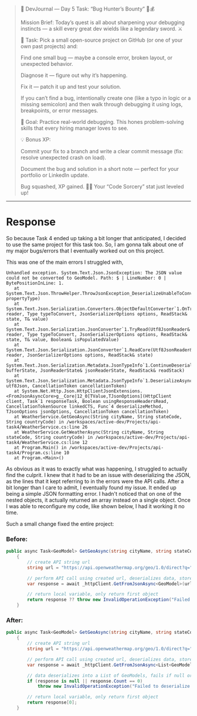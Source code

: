 ﻿> 🌄 DevJournal — Day 5 Task: “Bug Hunter’s Bounty” 🐛💰
>
> Mission Brief:
> Today’s quest is all about sharpening your debugging instincts — a skill every great dev wields like a legendary sword. ⚔️
>
> 🧭 Task:
> Pick a small open-source project on GitHub (or one of your own past projects) and:
>
> Find one small bug — maybe a console error, broken layout, or unexpected behavior.
>
> Diagnose it — figure out why it’s happening.
>
> Fix it — patch it up and test your solution.
>
> If you can’t find a bug, intentionally create one (like a typo in logic or a missing semicolon) and then walk through debugging it using logs, breakpoints, or error messages.
>
> 🎯 Goal:
Practice real-world debugging. This hones problem-solving skills that every hiring manager loves to see.
>
> 💡 Bonus XP:
>
> Commit your fix to a branch and write a clear commit message (fix: resolve unexpected crash on load).
>
> Document the bug and solution in a short note — perfect for your portfolio or LinkedIn update.
>
> Bug squashed, XP gained. 🧙‍♂️ Your “Code Sorcery” stat just leveled up!
---
# Response

So because Task 4 ended up taking a bit longer that anticipated, I decided to use the same project for this task too.  So, I am gonna talk about one of my major bugs/errors that I eventually worked out on this project.  

This was one of the main errors I struggled with, 

~~~
Unhandled exception. System.Text.Json.JsonException: The JSON value could not be converted to GeoModel. Path: $ | LineNumber: 0 | BytePositionInLine: 1.
   at System.Text.Json.ThrowHelper.ThrowJsonException_DeserializeUnableToConvertValue(Type propertyType)
   at System.Text.Json.Serialization.Converters.ObjectDefaultConverter`1.OnTryRead(Utf8JsonReader& reader, Type typeToConvert, JsonSerializerOptions options, ReadStack& state, T& value)
   at System.Text.Json.Serialization.JsonConverter`1.TryRead(Utf8JsonReader& reader, Type typeToConvert, JsonSerializerOptions options, ReadStack& state, T& value, Boolean& isPopulatedValue)
   at System.Text.Json.Serialization.JsonConverter`1.ReadCore(Utf8JsonReader& reader, JsonSerializerOptions options, ReadStack& state)
   at System.Text.Json.Serialization.Metadata.JsonTypeInfo`1.ContinueDeserialize(ReadBufferState& bufferState, JsonReaderState& jsonReaderState, ReadStack& readStack)
   at System.Text.Json.Serialization.Metadata.JsonTypeInfo`1.DeserializeAsync(Stream utf8Json, CancellationToken cancellationToken)
   at System.Net.Http.Json.HttpClientJsonExtensions.<FromJsonAsyncCore>g__Core|12_0[TValue,TJsonOptions](HttpClient client, Task`1 responseTask, Boolean usingResponseHeadersRead, CancellationTokenSource linkedCTS, Func`4 deserializeMethod, TJsonOptions jsonOptions, CancellationToken cancellationToken)
   at WeatherService.GetGeoAsync(String cityName, String stateCode, String countryCode) in /workspaces/active-dev/Projects/api-task4/WeatherService.cs:line 26
   at WeatherService.GetWeatherAsync(String cityName, String stateCode, String countryCode) in /workspaces/active-dev/Projects/api-task4/WeatherService.cs:line 12
   at Program.Main() in /workspaces/active-dev/Projects/api-task4/Program.cs:line 10
   at Program.<Main>()
~~~

As obvious as it was to exactly what was happening, I struggled to actually find the culprit. I knew that it had to be an issue with deserializing the JSON, as the lines that it kept referring to in the errors were the API calls.  After a bit longer than I care to admit, I eventually found my issue.  It ended up being a simple JSON formatting error.  I hadn't noticed that on one of the nested objects, it actually returned an array instead on a single object.  Once I was able to reconfigure my code, like shown below, I had it working it no time. 

Such a small change fixed the entire project:

### Before:
```csharp
public async Task<GeoModel> GetGeoAsync(string cityName, string stateCode, string countryCode = "US")
    {
        // create API string url
        string url = "https://api.openweathermap.org/geo/1.0/direct?q=" + $"{cityName},{stateCode},{countryCode}&appid={_appId}";

        // perform API call using created url, deserializes data, stores in local variable
        var response = await _httpClient.GetFromJsonAsync<GeoModel>(url);  // MISTAKE WAS HERE

        // return local variable, only return first object
        return response ?? throw new InvalidOperationException("Failed to deserialize data.");
    }
```
### After:
```csharp
public async Task<GeoModel> GetGeoAsync(string cityName, string stateCode, string countryCode = "US")
    {
        // create API string url
        string url = "https://api.openweathermap.org/geo/1.0/direct?q=" + $"{cityName},{stateCode},{countryCode}&appid={_appId}";

        // perform API call using created url, deserializes data, stores in local variable
        var response = await _httpClient.GetFromJsonAsync<List<GeoModel>>(url);

        // data deserializes into a List of GeoModels, fails if null or count is 0
        if (response is null || response.Count == 0)
            throw new InvalidOperationException("Failed to deserialize data.");

        // return local variable, only return first object
        return response[0];
    }
```